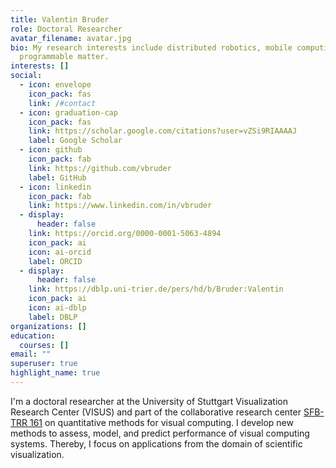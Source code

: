 ```yaml
---
title: Valentin Bruder
role: Doctoral Researcher
avatar_filename: avatar.jpg
bio: My research interests include distributed robotics, mobile computing and
  programmable matter.
interests: []
social:
  - icon: envelope
    icon_pack: fas
    link: /#contact
  - icon: graduation-cap
    icon_pack: fas
    link: https://scholar.google.com/citations?user=vZSi9RIAAAAJ
    label: Google Scholar
  - icon: github
    icon_pack: fab
    link: https://github.com/vbruder
    label: GitHub
  - icon: linkedin
    icon_pack: fab
    link: https://www.linkedin.com/in/vbruder
  - display:
      header: false
    link: https://orcid.org/0000-0001-5063-4894
    icon_pack: ai
    icon: ai-orcid
    label: ORCID
  - display:
      header: false
    link: https://dblp.uni-trier.de/pers/hd/b/Bruder:Valentin
    icon_pack: ai
    icon: ai-dblp
    label: DBLP
organizations: []
education:
  courses: []
email: ""
superuser: true
highlight_name: true
---
```

I'm a doctoral researcher at the University of Stuttgart Visualization Research Center (VISUS) and part of the collaborative research center [SFB-TRR 161](http://www.sfbtrr161.de/research/project_a02/index.html) on quantitative methods for visual computing. I develop new methods to assess, model, and predict performance of visual computing systems. Thereby, I focus on applications from the domain of scientific visualization.